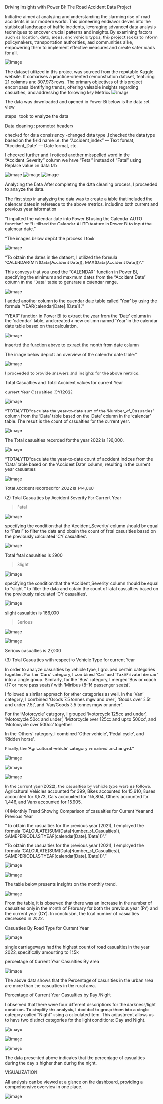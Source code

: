 Driving Insights with Power BI: The Road Accident Data Project

Initiative aimed at analyzing and understanding the alarming rise of road accidents in our modern world. This pioneering endeavor delves into the statistical landscape of traffic incidents, leveraging advanced data analysis techniques to uncover crucial patterns and insights. By examining factors such as location, date, areas, and vehicle types, this project seeks to inform policymakers, transportation authorities, and communities alike, empowering them to implement effective measures and create safer roads for all.

![image](https://github.com/Jaykantkumar1938/Road_Accidnent_Data_Analysis/assets/132810111/89aba8b9-7efe-4c48-98f2-91189eac7247)

The dataset utilized in this project was sourced from the reputable Kaggle website. It comprises a practice-oriented demonstration dataset, featuring 21 columns and 307,973 rows. The primary objectives of this project encompass identifying trends, offering valuable insights regarding casualties, and addressing the following key Metrics
![image](https://github.com/Jaykantkumar1938/Road_Accidnent_Data_Analysis/assets/132810111/248972a0-dfbe-4ece-ac7f-5972ca604862)



The data was downloaded and opened in Power Bi below is the data set view




steps i took to Analyze the data 

Data cleaning :
promoted headers

checked for data consistency -changed data type ,I checked the data type based on the field name i.e. the “Accident_index” — Text format, “Accident_Date” — Date format, etc.

I checked further and I noticed another misspelled word in the “Accident_Severity” column we have “Fetal” instead of “Fatal” using Replace value on data tab

![image](https://github.com/Jaykantkumar1938/Road_Accidnent_Data_Analysis/assets/132810111/c887d9a2-7f93-4903-b453-c08add313adf)
![image](https://github.com/Jaykantkumar1938/Road_Accidnent_Data_Analysis/assets/132810111/5f0bfd97-dab1-444b-b472-5a6e6da355c2)
![image](https://github.com/Jaykantkumar1938/Road_Accidnent_Data_Analysis/assets/132810111/ab8401ae-fada-412b-b7f1-5c05620588e0)




Analyzing the Data
After completing the data cleaning process, I proceeded to analyze the data.

The first step in analyzing the data was to create a table that included the calendar dates in reference to the above metrics, including both current and previous year information

“I inputted the calendar date into Power BI using the Calendar AUTO function” or “I utilized the Calendar AUTO feature in Power BI to input the calendar date.”

“The images below depict the process I took

![image](https://github.com/Jaykantkumar1938/Road_Accidnent_Data_Analysis/assets/132810111/7dd6480c-d15b-4b17-8a80-04506bb5f458)


“To obtain the dates in the dataset, I utilized the formula ‘CALENDAR(MIN(Data[Accident Date]), MAX(Data[Accident Date]))’.”

This conveys that you used the “CALENDAR” function in Power BI, specifying the minimum and maximum dates from the “Accident Date” column in the “Data” table to generate a calendar range.

![image](https://github.com/Jaykantkumar1938/Road_Accidnent_Data_Analysis/assets/132810111/434792ad-dee3-4d6a-8a6f-d8a9388e3f9b)


I added another column to the calendar date table called ‘Year’ by using the formula ‘YEAR(calendar[Date].[Date])’.”

“YEAR” function in Power BI to extract the year from the ‘Date’ column in the ‘calendar’ table, and created a new column named ‘Year’ in the calendar date table based on that calculation.

![image](https://github.com/Jaykantkumar1938/Road_Accidnent_Data_Analysis/assets/132810111/9a581108-890d-4d31-ac72-ac087aa31c3b)


inserted the function above to extract the month from date column

The image below depicts an overview of the calendar date table:”


![image](https://github.com/Jaykantkumar1938/Road_Accidnent_Data_Analysis/assets/132810111/8c0020f1-fcf0-4f0b-9a44-7fc254c83d57)


I proceeded to provide answers and insights for the above metrics.

Total Casualties and Total Accident values for current Year

current Year Casualties (CY)2022


![image](https://github.com/Jaykantkumar1938/Road_Accidnent_Data_Analysis/assets/132810111/b7710156-2b1d-464b-9ef8-57541b8328b6)


“TOTALYTD”calculate the year-to-date sum of the ‘Number_of_Casualties’ column from the ‘Data’ table based on the ‘Date’ column in the ‘calendar’ table. The result is the count of casualties for the current year.

![image](https://github.com/Jaykantkumar1938/Road_Accidnent_Data_Analysis/assets/132810111/2d98bbfa-920e-404c-b589-c3c60d4c7d72)


The Total casualties recorded for the year 2022 is 196,000.


![image](https://github.com/Jaykantkumar1938/Road_Accidnent_Data_Analysis/assets/132810111/f42d3dfa-e2fa-4ce7-9fd7-efa75d6679cb)



“TOTALYTD”calculate the year-to-date count of accident indices from the ‘Data’ table based on the ‘Accident Date’ column, resulting in the current year casualties




![image](https://github.com/Jaykantkumar1938/Road_Accidnent_Data_Analysis/assets/132810111/0ccd9c05-ffad-4846-b928-760ef3a6706a)




Total Accident recorded for 2022 is 144,000

(2) Total Casualties by Accident Severity For Current Year

>Fatal


![image](https://github.com/Jaykantkumar1938/Road_Accidnent_Data_Analysis/assets/132810111/e54024c9-5778-42ad-9a80-9254f177ee3b)




specifying the condition that the ‘Accident_Severity’ column should be equal to “Fatal” to filter the data and obtain the count of fatal casualties based on the previously calculated ‘CY casualties’.


![image](https://github.com/Jaykantkumar1938/Road_Accidnent_Data_Analysis/assets/132810111/122bf8e1-c6ed-447e-a27f-dee3835278bd)



Total fatal casualties is 2900

> Slight


![image](https://github.com/Jaykantkumar1938/Road_Accidnent_Data_Analysis/assets/132810111/e0f6e438-c45d-48be-bd13-93d2d7eb4bd8)



specifying the condition that the ‘Accident_Severity’ column should be equal to “slight ” to filter the data and obtain the count of fatal casualties based on the previously calculated ‘CY casualties’.



![image](https://github.com/Jaykantkumar1938/Road_Accidnent_Data_Analysis/assets/132810111/08c10526-4a25-468a-9b37-135714df25bf)



slight casualties is 166,000

>Serious


![image](https://github.com/Jaykantkumar1938/Road_Accidnent_Data_Analysis/assets/132810111/1a765b06-dd47-4a7f-a8c9-037e7af44460)



![image](https://github.com/Jaykantkumar1938/Road_Accidnent_Data_Analysis/assets/132810111/19175363-58a1-42fb-8b8b-30676164df5d)



Serious casualties is 27,000

(3) Total Casualties with respect to Vehicle Type for current Year

In order to analyze casualties by vehicle type, I grouped certain categories together. For the ‘Cars’ category, I combined ‘Car’ and ‘Taxi/Private hire car’ into a single group. Similarly, for the ‘Bus’ category, I merged ‘Bus or coach (17 or more pass seats)’ with ‘Minibus (8–16 passenger seats)’.

I followed a similar approach for other categories as well. In the ‘Van’ category, I combined ‘Goods 7.5 tonnes mgw and over’, ‘Goods over 3.5t and under 7.5t’, and ‘Van/Goods 3.5 tonnes mgw or under’.

For the ‘Motorcycle’ category, I grouped ‘Motorcycle 125cc and under’, ‘Motorcycle 50cc and under’, ‘Motorcycle over 125cc and up to 500cc’, and ‘Motorcycle over 500cc’ together.

In the ‘Others’ category, I combined ‘Other vehicle’, ‘Pedal cycle’, and ‘Ridden horse’.

Finally, the ‘Agricultural vehicle’ category remained unchanged.”



![image](https://github.com/Jaykantkumar1938/Road_Accidnent_Data_Analysis/assets/132810111/9a02d0a2-b699-46bb-ac6d-ee7337b01e6d)



![image](https://github.com/Jaykantkumar1938/Road_Accidnent_Data_Analysis/assets/132810111/11a64d0a-749a-41e5-bfaf-e157f0c8c0de)




![image](https://github.com/Jaykantkumar1938/Road_Accidnent_Data_Analysis/assets/132810111/6b360655-fc8f-48cd-b0f0-6d2aba36e830)



In the current year(2022), the casualties by vehicle type were as follows: Agricultural Vehicles accounted for 399, Bikes accounted for 15,610, Buses accounted for 6,573, Cars accounted for 155,804, Others accounted for 1,446, and Vans accounted for 15,905.

(4)Monthly Trend Showing Comparison of casualties for Current Year and Previous Year

“To obtain the casualties for the previous year (2021), I employed the formula ‘CALCULATE(SUM(Data[Number_of_Casualties]), SAMEPERIODLASTYEAR(calendar[Date].[Date]))’.”

“To obtain the casualties for the previous year (2021), I employed the formula ‘CALCULATE(SUM(Data[Number_of_Casualties]), SAMEPERIODLASTYEAR(calendar[Date].[Date]))’.”



![image](https://github.com/Jaykantkumar1938/Road_Accidnent_Data_Analysis/assets/132810111/e7596a3e-5024-47e7-b3cb-6a5c8d90d644)



![image](https://github.com/Jaykantkumar1938/Road_Accidnent_Data_Analysis/assets/132810111/cf297026-7867-44b1-abb5-beea6a3841b1)



The table below presents insights on the monthly trend.



![image](https://github.com/Jaykantkumar1938/Road_Accidnent_Data_Analysis/assets/132810111/56a83bb8-6e0d-4f3e-b3fe-5310e2a658cf)



From the table, it is observed that there was an increase in the number of casualties only in the month of February for both the previous year (PY) and the current year (CY). In conclusion, the total number of casualties decreased in 2022.

Casualties By Road Type for Current Year


![image](https://github.com/Jaykantkumar1938/Road_Accidnent_Data_Analysis/assets/132810111/b7ab1ac7-e2b9-4cf0-848d-11e3f10ecc24)



single carriageways had the highest count of road casualties in the year 2022, specifically amounting to 145k

percentage of Current Year Casualties By Area



![image](https://github.com/Jaykantkumar1938/Road_Accidnent_Data_Analysis/assets/132810111/db3c1960-f36e-4f1c-a875-aeaab3f40ad2)




The above data shows that the Percentage of casualties in the urban area are more than the casualties in the rural area.

Percentage of Current Year Casualties by Day /Night

I observed that there were four different descriptions for the darkness/light condition. To simplify the analysis, I decided to group them into a single category called “Night” using a calculated item. This adjustment allows us to have two distinct categories for the light conditions: Day and Night.



![image](https://github.com/Jaykantkumar1938/Road_Accidnent_Data_Analysis/assets/132810111/cd1d095a-f15f-4380-8655-d724cd092bbf)



![image](https://github.com/Jaykantkumar1938/Road_Accidnent_Data_Analysis/assets/132810111/ed4571cb-1999-4b87-b9ee-9e12f0ffc1e5)





![image](https://github.com/Jaykantkumar1938/Road_Accidnent_Data_Analysis/assets/132810111/e0466b7b-ff26-4448-abb8-dff228d3d32d)




The data presented above indicates that the percentage of casualties during the day is higher than during the night.




VISUALIZATION

All analysis can be viewed at a glance on the dashboard, providing a comprehensive overview in one place.



![image](https://github.com/Jaykantkumar1938/Road_Accidnent_Data_Analysis/assets/132810111/24e28f5c-73da-465b-b11b-e6e3be056869)

